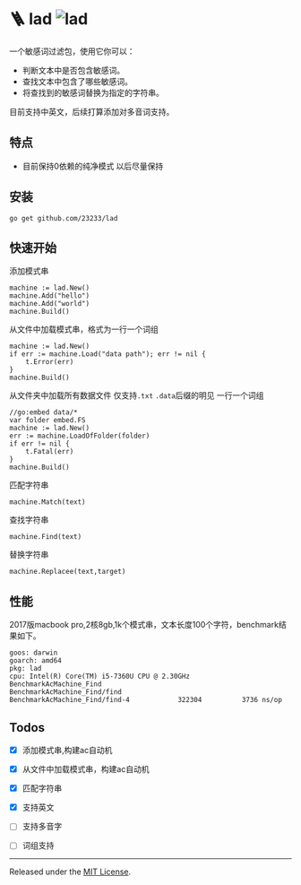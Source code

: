 # 🪜 lad ![lad](https://github.com/23233/lad/actions/workflows/go.yml/badge.svg)

一个敏感词过滤包，使用它你可以：
* 判断文本中是否包含敏感词。
* 查找文本中包含了哪些敏感词。
* 将查找到的敏感词替换为指定的字符串。

目前支持中英文，后续打算添加对多音词支持。

## 特点
* 目前保持0依赖的纯净模式 以后尽量保持

## 安装
```shell script
go get github.com/23233/lad  
```

## 快速开始
添加模式串
```golang
machine := lad.New()
machine.Add("hello")
machine.Add("world")
machine.Build()
```

从文件中加载模式串，格式为一行一个词组
```golang
machine := lad.New()
if err := machine.Load("data path"); err != nil {
    t.Error(err)
}
machine.Build()
```

从文件夹中加载所有数据文件 仅支持`.txt` `.data`后缀的明见 一行一个词组
```golang
//go:embed data/*
var folder embed.FS
machine := lad.New()
err := machine.LoadOfFolder(folder)
if err != nil {
    t.Fatal(err)
}
machine.Build()

```

匹配字符串
```golang
machine.Match(text)
```

查找字符串
```golang
machine.Find(text)
```

替换字符串
```golang
machine.Replacee(text,target)
```

## 性能
2017版macbook pro,2核8gb,1k个模式串，文本长度100个字符，benchmark结果如下。
```shell script
goos: darwin
goarch: amd64
pkg: lad
cpu: Intel(R) Core(TM) i5-7360U CPU @ 2.30GHz
BenchmarkAcMachine_Find
BenchmarkAcMachine_Find/find
BenchmarkAcMachine_Find/find-4         	  322304	      3736 ns/op
```


## Todos
- [x] 添加模式串,构建ac自动机
- [x] 从文件中加载模式串，构建ac自动机
- [x] 匹配字符串
- [x] 支持英文
- [ ] 支持多音字
- [ ] 词组支持


<hr>

Released under the [MIT License](LICENSE.txt).  
